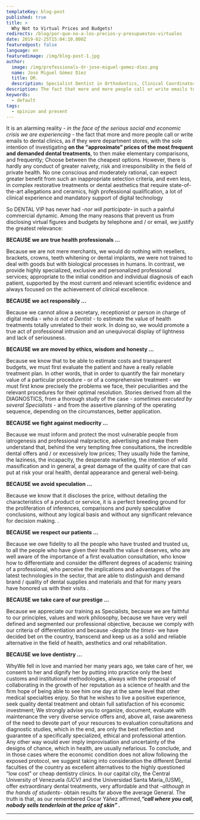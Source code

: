 ```yaml
---
templateKey: blog-post
published: true
title: >
  Why Not to Virtual Prices and Budgets!
redirects: /blog/por-que-no-a-los-precios-y-presupuestos-virtuales
date: 2019-02-25T15:04:10.000Z
featuredpost: false
language: en
featuredimage: /img/blog-post-1.jpg
author: 
  image: /img/professionals-dr-jose-miguel-gomez-diez.png
  name: José Miguel Gómez Díez
  title: DR.
  description: Specialist Dentist in Orthodontics, Clinical Coordinator of DENTAL VIP, Dental Specialties s.c. and truly passionate about the analysis, discussion, communication and dissemination of scientific information.
description: The fact that more and more people call or write emails to dental clinics, as if they were department stores, is an alarming reality - as if it were department stores, with the sole intention of inquiring about prices “Approximate” of the most frequent dental treatments and
keywords:
  - default
tags:
  - opinion and present
---
```


It is an alarming reality _- in the face of the serious social and economic crisis we are experiencing -_ the fact that more and more people call or write emails to dental clinics, as if they were department stores, with the sole intention of investigating **on the “approximate” prices of the most frequent and demanded dental treatments**, to then make elementary comparisons, and frequently; Choose between the cheapest options. However, there is hardly any conduct of greater naivety, risk and irresponsibility in the field of private health. No one conscious and moderately rational, can expect greater benefit from such an inappropriate selection criteria, and even less, in complex restorative treatments or dental aesthetics that require state-of-the-art allegations and ceramics, high professional qualification, a lot of clinical experience and mandatory support of digital technology

So DENTAL VIP has never had _-nor will participate-_ in such a painful commercial dynamic. Among the many reasons that prevent us from disclosing virtual figures and budgets by telephone and / or email, we justify the greatest relevance:

**BECAUSE we are true health professionals ...**

Because we are not mere merchants, we would do nothing with resellers, brackets, crowns, teeth whitening or dental implants, we were not trained to deal with goods but with biological processes in humans. In contrast, we provide highly specialized, exclusive and personalized professional services; appropriate to the initial condition and individual diagnosis of each patient, supported by the most current and relevant scientific evidence and always focused on the achievement of clinical excellence.

**BECAUSE we act responsibly ...**

Because we cannot allow a secretary, receptionist or person in charge of digital media _- who is not a Dentist -_ to estimate the value of health treatments totally unrelated to their work. In doing so, we would promote a true act of professional intrusion and an unequivocal display of lightness and lack of seriousness.

**BECAUSE we are moved by ethics, wisdom and honesty ...**

Because we know that to be able to estimate costs and transparent budgets, we must first evaluate the patient and have a really reliable treatment plan. In other words, that in order to quantify the fair monetary value of a particular procedure - or of a comprehensive treatment - we must first know precisely the problems we face, their peculiarities and the relevant procedures for their optimal resolution. Stories derived from all the DIAGNOSTICS, from a thorough study of the case _- sometimes executed by several Specialists -_ and from the assertive planning of the operating sequence, depending on the circumstances, better application.

**BECAUSE we fight against mediocrity ...**

Because we must inform and protect the most vulnerable people from iatrogenesis and professional malpractice, advertising and make them understand that, behind the very tempting free consultations, the incredible dental offers and / or excessively low prices; They usually hide the famine, the laziness, the incapacity, the desperate marketing, the intention of wild massification and in general, a great damage of the quality of care that can put at risk your oral health, dental appearance and general well-being.

**BECAUSE we avoid speculation ...**

Because we know that it discloses the price, without detailing the characteristics of a product or service, it is a perfect breeding ground for the proliferation of inferences, comparisons and purely speculative conclusions, without any logical basis and without any significant relevance for decision making. .

**BECAUSE we respect our patients ...**

Because we owe fidelity to all the people who have trusted and trusted us, to all the people who have given their health the value it deserves, who are well aware of the importance of a first evaluation consultation, who know how to differentiate and consider the different degrees of academic training of a professional, who perceive the implications and advantages of the latest technologies in the sector, that are able to distinguish and demand brand / quality of dental supplies and materials and that for many years have honored us with their visits .

**BECAUSE we take care of our prestige ...**

Because we appreciate our training as Specialists, because we are faithful to our principles, values ​​and work philosophy, because we have very well defined and segmented our professional objective, because we comply with our criteria of differentiation and because _-despite the times-_ we have decided bet on the country, transcend and keep us as a solid and reliable alternative in the field of health, aesthetics and oral rehabilitation.

**BECAUSE we love dentistry ...**

WhyWe fell in love and married her many years ago, we take care of her, we consent to her and dignify her by putting into practice only the best customs and institutional methodologies, always with the proposal of collaborating in the growth of her reputation as a science of health and the firm hope of being able to see him one day at the same level that other medical specialties enjoy. So that he wishes to live a positive experience, seek quality dental treatment and obtain full satisfaction of his economic investment; We strongly advise you to organize, document, evaluate with maintenance the very diverse service offers and, above all, raise awareness of the need to devote part of your resources to evaluation consultations and diagnostic studies, which in the end, are only the best reflection and guarantee of a specifically specialized, ethical and professional attention. Any other way would ever imply improvisation and uncertainty of the designs of chance, which in health, are usually nefarious. To conclude, and in those cases where the economic condition does not allow following the exposed protocol, we suggest taking into consideration the different Dental faculties of the country as excellent alternatives to the highly questioned “low cost” or cheap dentistry clinics. In our capital city, the Central University of Venezuela _(UCV)_ and the Universidad Santa María_(USM)_ offer extraordinary dental treatments, very affordable and that _-although in the hands of students-_ obtain results far above the average General. The truth is that, as our remembered Oscar Yáñez affirmed,**_“call where you call, nobody sells tenderloin at the price of skin” ._**


***